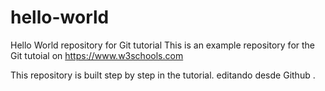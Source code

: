 # hello-world
Hello World repository for Git tutorial
This is an example repository for the Git tutoial on https://www.w3schools.com

This repository is built step by step in the tutorial.
editando desde Github
.

